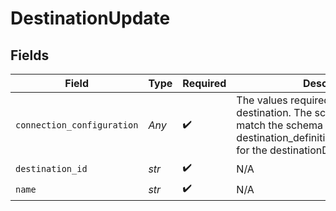 # DestinationUpdate


## Fields

| Field                                                                                                                                                                          | Type                                                                                                                                                                           | Required                                                                                                                                                                       | Description                                                                                                                                                                    |
| ------------------------------------------------------------------------------------------------------------------------------------------------------------------------------ | ------------------------------------------------------------------------------------------------------------------------------------------------------------------------------ | ------------------------------------------------------------------------------------------------------------------------------------------------------------------------------ | ------------------------------------------------------------------------------------------------------------------------------------------------------------------------------ |
| `connection_configuration`                                                                                                                                                     | *Any*                                                                                                                                                                          | :heavy_check_mark:                                                                                                                                                             | The values required to configure the destination. The schema for this must match the schema return by destination_definition_specifications/get for the destinationDefinition. |
| `destination_id`                                                                                                                                                               | *str*                                                                                                                                                                          | :heavy_check_mark:                                                                                                                                                             | N/A                                                                                                                                                                            |
| `name`                                                                                                                                                                         | *str*                                                                                                                                                                          | :heavy_check_mark:                                                                                                                                                             | N/A                                                                                                                                                                            |